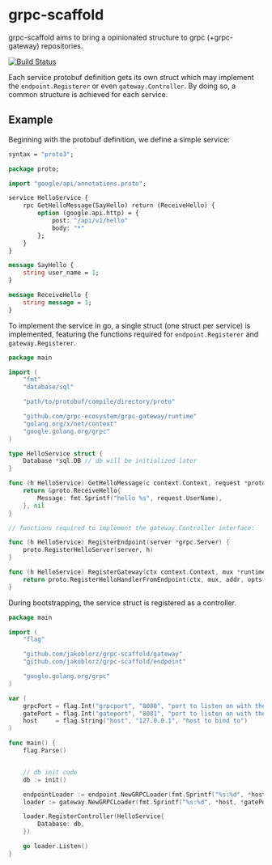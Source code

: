 # grpc-scaffold
grpc-scaffold aims to bring a opinionated structure to grpc (+grpc-gateway) repositories.

[![Build Status](https://travis-ci.com/jakoblorz/grpc-scaffold.svg?branch=master)](https://travis-ci.com/jakoblorz/grpc-scaffold)

Each service protobuf definition gets its own struct which may implement the `endpoint.Registerer` or even `gateway.Controller`. By doing so, a common structure is achieved for each service.

## Example
Beginning with the protobuf definition, we define a simple service:
```protobuf
syntax = "proto3";

package proto;

import "google/api/annotations.proto";

service HelloService {
    rpc GetHelloMessage(SayHello) return (ReceiveHello) {
        option (google.api.http) = {
            post: "/api/v1/hello"
            body: "*"
        };
    }
}

message SayHello {
    string user_name = 1;
}

message ReceiveHello {
    string message = 1;
}
```

To implement the service in go, a single struct (one struct per service) is implemented, featuring the functions
required for `endpoint.Registerer` and `gateway.Registerer`.
```go
package main

import (
    "fmt"
    "database/sql"

	"path/to/protobuf/compile/directory/proto"

	"github.com/grpc-ecosystem/grpc-gateway/runtime"
	"golang.org/x/net/context"
	"google.golang.org/grpc"
)

type HelloService struct {
    Database *sql.DB // db will be initialized later
}

func (h HelloService) GetHelloMessage(c context.Context, request *proto.SayHello) (*proto.ReceiveHello, error) {
    return &proto.ReceiveHello{
        Message: fmt.Sprintf("hello %s", request.UserName),
    }, nil
}

// functions required to implement the gateway.Controller interface:

func (h HelloService) RegisterEndpoint(server *grpc.Server) {
    proto.RegisterHelloServer(server, h)
}

func (h HelloService) RegisterGateway(ctx context.Context, mux *runtime.ServeMux, addr string, opts []grpc.DialOption) error {
    return proto.RegisterHelloHandlerFromEndpoint(ctx, mux, addr, opts)
}
```

During bootstrapping, the service struct is registered as a controller.
```go
package main

import (
    "flag"

    "github.com/jakoblorz/grpc-scaffold/gateway"
    "github.com/jakoblorz/grpc-scaffold/endpoint"

	"google.golang.org/grpc"
)

var (
    grpcPort = flag.Int("grpcport", "8080", "port to listen on with the grpc server")
    gatePort = flag.Int("gateport", "8081", "port to listen on with the gateway")
    host     = flag.String("host", "127.0.0.1", "host to bind to")
)

func main() {
    flag.Parse()


    // db init code
    db := init()

    endpointLoader := endpoint.NewGRPCLoader(fmt.Sprintf("%s:%d", *host, *grpcPort), []grpc.ServerOption{})
    loader := gateway.NewGRPCLoader(fmt.Sprintf("%s:%d", *host, *gatePort), &endpointLoader, []grpc.DialOption{grpc.WithInsecure()})

    loader.RegisterController(HelloService{
        Database: db,
    })

    go loader.Listen()
}
```